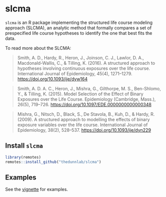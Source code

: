 # slcma

`slcma` is an R package implementing the structured life course modeling approach (SLCMA), 
an analytic method that formally compares a set of prespecified life course hypotheses to identify the one that best fits the data. 

To read more about the SLCMA: 

> Smith, A. D., Hardy, R., Heron, J., Joinson, C. J., Lawlor, D. A., Macdonald-Wallis, C., & Tilling, K. (2016).
> A structured approach to hypotheses involving continuous exposures over the life course.
> International Journal of Epidemiology, 45(4), 1271–1279.
> https://doi.org/10.1093/ije/dyw164

> Smith, A. D. A. C., Heron, J., Mishra, G., Gilthorpe, M. S., Ben-Shlomo, Y., & Tilling, K. (2015).
> Model Selection of the Effect of Binary Exposures over the Life Course.
> Epidemiology (Cambridge, Mass.), 26(5), 719–726.
> https://doi.org/10.1097/EDE.0000000000000348

> Mishra, G., Nitsch, D., Black, S., De Stavola, B., Kuh, D., & Hardy, R. (2009).
> A structured approach to modelling the effects of binary exposure variables over the life course.
> International Journal of Epidemiology, 38(2), 528–537.
> https://doi.org/10.1093/ije/dyn229

## Install `slcma`

```r
library(remotes)
remotes::install_github("thedunnlab/slcma")
```

## Examples 

See the [vignette](doc/slcma.md) for examples.

